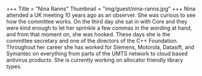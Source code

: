 +++
Title = "Nina Ranns"
Thumbnail = "img/guest/nina-ranns.jpg"
+++
Nina attended a UK meeting 10 years ago as an observer. 
She was curious to see how the committee works. 
On the third day she sat in with Core and they were kind enough to let her sprinkle a few commas in the wording at hand, and from that moment on, she was hooked.
These days she is the committee secretary and one of the directors of the C++ Foundation.
Throughout her career she has worked for Siemens, Motorola, Datasift, and Symantec on everything from parts of the UMTS network to cloud based antivirus products.
She is currently working on allocator friendly library types.